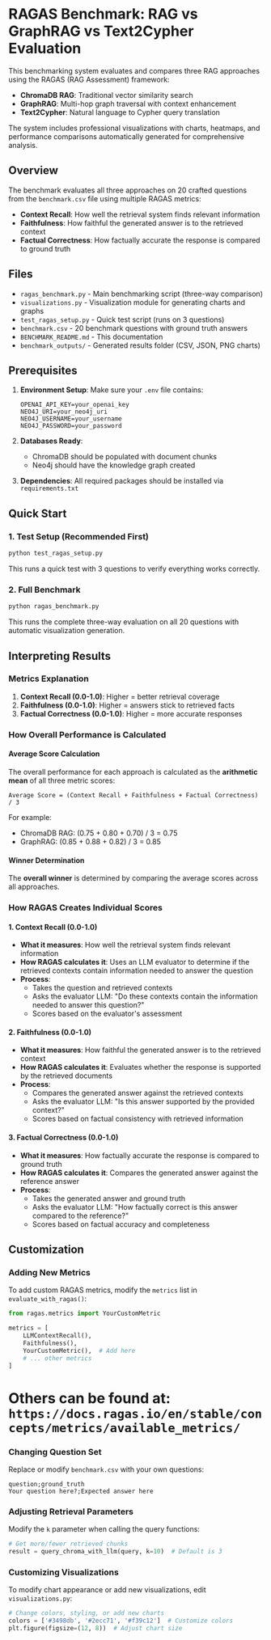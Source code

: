 # RAGAS Benchmark: RAG vs GraphRAG vs Text2Cypher Evaluation

This benchmarking system evaluates and compares three RAG approaches using the RAGAS (RAG Assessment) framework:
- **ChromaDB RAG**: Traditional vector similarity search
- **GraphRAG**: Multi-hop graph traversal with context enhancement  
- **Text2Cypher**: Natural language to Cypher query translation

The system includes professional visualizations with charts, heatmaps, and performance comparisons automatically generated for comprehensive analysis.

## Overview

The benchmark evaluates all three approaches on 20 crafted questions from the `benchmark.csv` file using multiple RAGAS metrics:

- **Context Recall**: How well the retrieval system finds relevant information
- **Faithfulness**: How faithful the generated answer is to the retrieved context
- **Factual Correctness**: How factually accurate the response is compared to ground truth

## Files

- `ragas_benchmark.py` - Main benchmarking script (three-way comparison)
- `visualizations.py` - Visualization module for generating charts and graphs
- `test_ragas_setup.py` - Quick test script (runs on 3 questions)
- `benchmark.csv` - 20 benchmark questions with ground truth answers
- `BENCHMARK_README.md` - This documentation
- `benchmark_outputs/` - Generated results folder (CSV, JSON, PNG charts)

## Prerequisites

1. **Environment Setup**: Make sure your `.env` file contains:
   ```
   OPENAI_API_KEY=your_openai_key
   NEO4J_URI=your_neo4j_uri
   NEO4J_USERNAME=your_username
   NEO4J_PASSWORD=your_password
   ```

2. **Databases Ready**: 
   - ChromaDB should be populated with document chunks
   - Neo4j should have the knowledge graph created

3. **Dependencies**: All required packages should be installed via `requirements.txt`

## Quick Start

### 1. Test Setup (Recommended First)
```bash
python test_ragas_setup.py
```
This runs a quick test with 3 questions to verify everything works correctly.

### 2. Full Benchmark
```bash
python ragas_benchmark.py
```
This runs the complete three-way evaluation on all 20 questions with automatic visualization generation.


## Interpreting Results

### Metrics Explanation

1. **Context Recall (0.0-1.0)**: Higher = better retrieval coverage
2. **Faithfulness (0.0-1.0)**: Higher = answers stick to retrieved facts
3. **Factual Correctness (0.0-1.0)**: Higher = more accurate responses

### How Overall Performance is Calculated

#### Average Score Calculation
The overall performance for each approach is calculated as the **arithmetic mean** of all three metric scores:

```
Average Score = (Context Recall + Faithfulness + Factual Correctness) / 3
```

For example:
- ChromaDB RAG: (0.75 + 0.80 + 0.70) / 3 = 0.75
- GraphRAG: (0.85 + 0.88 + 0.82) / 3 = 0.85

#### Winner Determination
The **overall winner** is determined by comparing the average scores across all approaches.


### How RAGAS Creates Individual Scores

#### 1. Context Recall (0.0-1.0)
- **What it measures**: How well the retrieval system finds relevant information
- **How RAGAS calculates it**: Uses an LLM evaluator to determine if the retrieved contexts contain information needed to answer the question
- **Process**:
  - Takes the question and retrieved contexts
  - Asks the evaluator LLM: "Do these contexts contain the information needed to answer this question?"
  - Scores based on the evaluator's assessment

#### 2. Faithfulness (0.0-1.0)
- **What it measures**: How faithful the generated answer is to the retrieved context
- **How RAGAS calculates it**: Evaluates whether the response is supported by the retrieved documents
- **Process**:
  - Compares the generated answer against the retrieved contexts
  - Asks the evaluator LLM: "Is this answer supported by the provided context?"
  - Scores based on factual consistency with retrieved information

#### 3. Factual Correctness (0.0-1.0)
- **What it measures**: How factually accurate the response is compared to ground truth
- **How RAGAS calculates it**: Compares the generated answer against the reference answer
- **Process**:
  - Takes the generated answer and ground truth
  - Asks the evaluator LLM: "How factually correct is this answer compared to the reference?"
  - Scores based on factual accuracy and completeness

## Customization

### Adding New Metrics

To add custom RAGAS metrics, modify the `metrics` list in `evaluate_with_ragas()`:

```python
from ragas.metrics import YourCustomMetric

metrics = [
    LLMContextRecall(),
    Faithfulness(),
    YourCustomMetric(),  # Add here
    # ... other metrics
]
```
# Others can be found at: `https://docs.ragas.io/en/stable/concepts/metrics/available_metrics/`

### Changing Question Set

Replace or modify `benchmark.csv` with your own questions:
```csv
question;ground_truth
Your question here?;Expected answer here
```

### Adjusting Retrieval Parameters

Modify the `k` parameter when calling the query functions:
```python
# Get more/fewer retrieved chunks
result = query_chroma_with_llm(query, k=10)  # Default is 3
```

### Customizing Visualizations

To modify chart appearance or add new visualizations, edit `visualizations.py`:
```python
# Change colors, styling, or add new charts
colors = ['#3498db', '#2ecc71', '#f39c12']  # Customize colors
plt.figure(figsize=(12, 8))  # Adjust chart size
```

